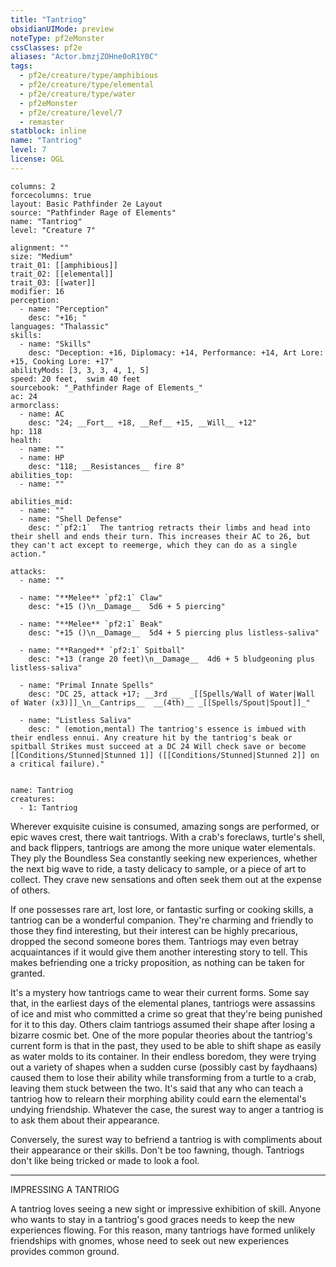 ```yaml
---
title: "Tantriog"
obsidianUIMode: preview
noteType: pf2eMonster
cssClasses: pf2e
aliases: "Actor.bmzjZOHne0oR1Y0C" 
tags:
  - pf2e/creature/type/amphibious
  - pf2e/creature/type/elemental
  - pf2e/creature/type/water
  - pf2eMonster
  - pf2e/creature/level/7
  - remaster
statblock: inline
name: "Tantriog"
level: 7
license: OGL
---
```


```statblock
columns: 2
forcecolumns: true
layout: Basic Pathfinder 2e Layout
source: "Pathfinder Rage of Elements"
name: "Tantriog"
level: "Creature 7"

alignment: ""
size: "Medium"
trait_01: [[amphibious]]
trait_02: [[elemental]]
trait_03: [[water]]
modifier: 16
perception:
  - name: "Perception"
    desc: "+16; "
languages: "Thalassic"
skills:
  - name: "Skills"
    desc: "Deception: +16, Diplomacy: +14, Performance: +14, Art Lore: +15, Cooking Lore: +17"
abilityMods: [3, 3, 3, 4, 1, 5]
speed: 20 feet,  swim 40 feet
sourcebook: "_Pathfinder Rage of Elements_"
ac: 24
armorclass:
  - name: AC
    desc: "24; __Fort__ +18, __Ref__ +15, __Will__ +12"
hp: 118
health:
  - name: ""
  - name: HP
    desc: "118; __Resistances__ fire 8"
abilities_top:
  - name: ""

abilities_mid:
  - name: ""
  - name: "Shell Defense"
    desc: "`pf2:1`  The tantriog retracts their limbs and head into their shell and ends their turn. This increases their AC to 26, but they can't act except to reemerge, which they can do as a single action."

attacks:
  - name: ""

  - name: "**Melee** `pf2:1` Claw"
    desc: "+15 ()\n__Damage__  5d6 + 5 piercing"

  - name: "**Melee** `pf2:1` Beak"
    desc: "+15 ()\n__Damage__  5d4 + 5 piercing plus listless-saliva"

  - name: "**Ranged** `pf2:1` Spitball"
    desc: "+13 (range 20 feet)\n__Damage__  4d6 + 5 bludgeoning plus listless-saliva"

  - name: "Primal Innate Spells"
    desc: "DC 25, attack +17; __3rd __  _[[Spells/Wall of Water|Wall of Water (x3)]]_\n__Cantrips__  __(4th)__ _[[Spells/Spout|Spout]]_"

  - name: "Listless Saliva"
    desc: " (emotion,mental) The tantriog's essence is imbued with their endless ennui. Any creature hit by the tantriog's beak or spitball Strikes must succeed at a DC 24 Will check save or become [[Conditions/Stunned|Stunned 1]] ([[Conditions/Stunned|Stunned 2]] on a critical failure)."
 
```

```encounter-table
name: Tantriog
creatures:
  - 1: Tantriog
```



Wherever exquisite cuisine is consumed, amazing songs are performed, or epic waves crest, there wait tantriogs. With a crab's foreclaws, turtle's shell, and back flippers, tantriogs are among the more unique water elementals. They ply the Boundless Sea constantly seeking new experiences, whether the next big wave to ride, a tasty delicacy to sample, or a piece of art to collect. They crave new sensations and often seek them out at the expense of others.

If one possesses rare art, lost lore, or fantastic surfing or cooking skills, a tantriog can be a wonderful companion. They're charming and friendly to those they find interesting, but their interest can be highly precarious, dropped the second someone bores them. Tantriogs may even betray acquaintances if it would give them another interesting story to tell. This makes befriending one a tricky proposition, as nothing can be taken for granted.

It's a mystery how tantriogs came to wear their current forms. Some say that, in the earliest days of the elemental planes, tantriogs were assassins of ice and mist who committed a crime so great that they're being punished for it to this day. Others claim tantriogs assumed their shape after losing a bizarre cosmic bet. One of the more popular theories about the tantriog's current form is that in the past, they used to be able to shift shape as easily as water molds to its container. In their endless boredom, they were trying out a variety of shapes when a sudden curse (possibly cast by faydhaans) caused them to lose their ability while transforming from a turtle to a crab, leaving them stuck between the two. It's said that any who can teach a tantriog how to relearn their morphing ability could earn the elemental's undying friendship. Whatever the case, the surest way to anger a tantriog is to ask them about their appearance.

Conversely, the surest way to befriend a tantriog is with compliments about their appearance or their skills. Don't be too fawning, though. Tantriogs don't like being tricked or made to look a fool.

* * *

IMPRESSING A TANTRIOG

A tantriog loves seeing a new sight or impressive exhibition of skill. Anyone who wants to stay in a tantriog's good graces needs to keep the new experiences flowing. For this reason, many tantriogs have formed unlikely friendships with gnomes, whose need to seek out new experiences provides common ground.
